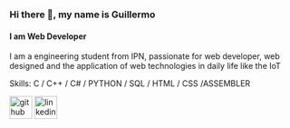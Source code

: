 ### Hi there 👋, my name is Guillermo
#### I am Web Developer
I am a engineering student from IPN, passionate for web developer, web designed and the application of web technologies in daily life like the IoT

Skills: C / C++ / C# / PYTHON / SQL / HTML / CSS /ASSEMBLER



[<img src='https://cdn.jsdelivr.net/npm/simple-icons@3.0.1/icons/github.svg' alt='github' height='40'>](https://github.com/guillermoarre)  [<img src='https://cdn.jsdelivr.net/npm/simple-icons@3.0.1/icons/linkedin.svg' alt='linkedin' height='40'>](https://www.linkedin.com/in/guillermo-arredondo-vazquez-881597228/)  

